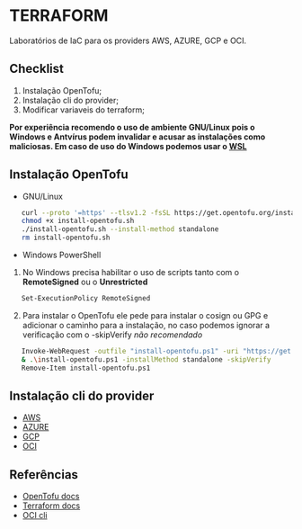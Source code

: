 # TERRAFORM

Laboratórios de IaC para os providers AWS, AZURE, GCP e OCI.

## Checklist

1. Instalação OpenTofu;
2. Instalação cli do provider;
3. Modificar variaveis do terraform;

**Por experiência recomendo o uso de ambiente GNU/Linux pois o Windows e Antvírus podem invalidar e acusar as instalações como maliciosas. Em caso de uso do Windows podemos usar o [WSL](https://learn.microsoft.com/pt-br/windows/wsl/install)**

## Instalação OpenTofu

+ GNU/Linux

```bash
   curl --proto '=https' --tlsv1.2 -fsSL https://get.opentofu.org/install-opentofu.sh -o install-opentofu.sh
   chmod +x install-opentofu.sh
   ./install-opentofu.sh --install-method standalone
   rm install-opentofu.sh
```

+ Windows PowerShell

1. No Windows precisa habilitar o uso de scripts tanto com o **RemoteSigned** ou o **Unrestricted**

```bash
   Set-ExecutionPolicy RemoteSigned
```

2. Para instalar o OpenTofu ele pede para instalar o cosign ou GPG e adicionar o caminho para a instalação, no caso podemos ignorar a verificação com o -skipVerify _não recomendado_

```bash
   Invoke-WebRequest -outfile "install-opentofu.ps1" -uri "https://get.opentofu.org/install-opentofu.ps1"
   & .\install-opentofu.ps1 -installMethod standalone -skipVerify
   Remove-Item install-opentofu.ps1
```

## Instalação cli do provider

+ [AWS](https://github.com/brunoashihara/terraform/blob/main/AWS/README.md)
+ [AZURE](https://github.com/brunoashihara/terraform/blob/main/AZURE/README.md)
+ [GCP](https://github.com/brunoashihara/terraform/blob/main/GCP/README.md)
+ [OCI](https://github.com/brunoashihara/terraform/blob/main/OCI/README.md)

## Referências

+ [OpenTofu docs](https://opentofu.org/docs/)
+ [Terraform docs](https://registry.terraform.io/providers)
+ [OCI cli](https://docs.oracle.com/en-us/iaas/Content/API/SDKDocs/cliinstall.htm)